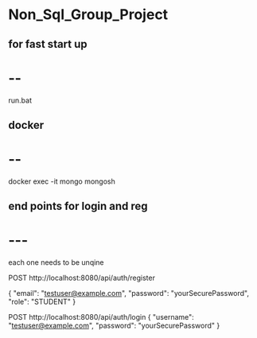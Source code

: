 # Non_Sql_Group_Project

## for fast start up 
# -- 
run.bat 

## docker
# -- 
docker exec -it mongo mongosh



## end points for login and reg
# ---
each one needs to be unqine 

POST http://localhost:8080/api/auth/register

{
  "email": "testuser@example.com",
  "password": "yourSecurePassword",
  "role": "STUDENT"
}

POST http://localhost:8080/api/auth/login
{
  "username": "testuser@example.com",
  "password": "yourSecurePassword"
}

